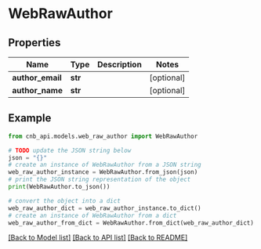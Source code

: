 # WebRawAuthor


## Properties

Name | Type | Description | Notes
------------ | ------------- | ------------- | -------------
**author_email** | **str** |  | [optional] 
**author_name** | **str** |  | [optional] 

## Example

```python
from cnb_api.models.web_raw_author import WebRawAuthor

# TODO update the JSON string below
json = "{}"
# create an instance of WebRawAuthor from a JSON string
web_raw_author_instance = WebRawAuthor.from_json(json)
# print the JSON string representation of the object
print(WebRawAuthor.to_json())

# convert the object into a dict
web_raw_author_dict = web_raw_author_instance.to_dict()
# create an instance of WebRawAuthor from a dict
web_raw_author_from_dict = WebRawAuthor.from_dict(web_raw_author_dict)
```
[[Back to Model list]](../README.md#documentation-for-models) [[Back to API list]](../README.md#documentation-for-api-endpoints) [[Back to README]](../README.md)


